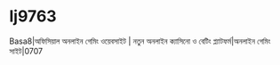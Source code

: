 # lj9763
Basa8|অফিসিয়াল অনলাইন গেমিং ওয়েবসাইট | নতুন অনলাইন ক্যাসিনো ও বেটিং প্ল্যাটফর্ম|অনলাইন গেমিং সাইট|0707
